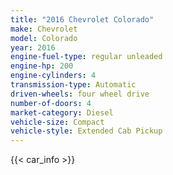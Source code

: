 ```yaml
---
title: "2016 Chevrolet Colorado"
make: Chevrolet
model: Colorado
year: 2016
engine-fuel-type: regular unleaded
engine-hp: 200
engine-cylinders: 4
transmission-type: Automatic
driven-wheels: four wheel drive
number-of-doors: 4
market-category: Diesel
vehicle-size: Compact
vehicle-style: Extended Cab Pickup
---
```


{{< car_info >}}
